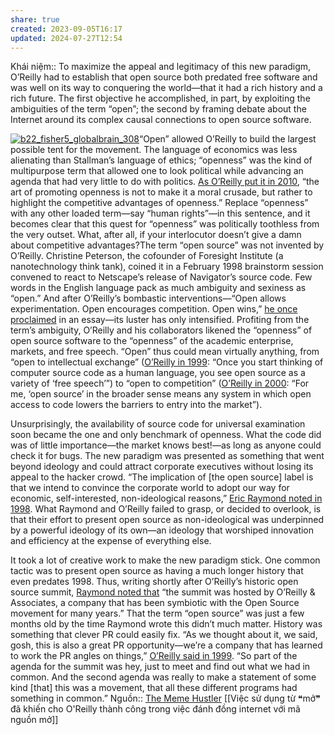 ```yaml
---
share: true
created: 2023-09-05T16:17
updated: 2024-07-27T12:54
---
```

Khái niệm:: 
To maximize the appeal and legitimacy of this new paradigm, O’Reilly had to establish that open source both predated free software and was well on its way to conquering the world—that it had a rich history and a rich future. The first objective he accomplished, in part, by exploiting the ambiguities of the term “open”; the second by framing debate about the Internet around its complex causal connections to open source software.

[![b22_fisher5_globalbrain_308](https://thebaffler.com/wp-content/uploads/2014/06/b22_fisher5_globalbrain_308.png)](http://www.marksfisher.com/)“Open” allowed O’Reilly to build the largest possible tent for the movement. The language of economics was less alienating than Stallman’s language of ethics; “openness” was the kind of multipurpose term that allowed one to look political while advancing an agenda that had very little to do with politics. [As O’Reilly put it in 2010](http://radar.oreilly.com/2010/04/handicapping-internet-platform-wars.html), “the art of promoting openness is not to make it a moral crusade, but rather to highlight the competitive advantages of openness.” Replace “openness” with any other loaded term—say “human rights”—in this sentence, and it becomes clear that this quest for “openness” was politically toothless from the very outset. What, after all, if your interlocutor doesn’t give a damn about competitive advantages?The term “open source” was not invented by O’Reilly. Christine Peterson, the cofounder of Foresight Institute (a nanotechnology think tank), coined it in a February 1998 brainstorm session convened to react to Netscape’s release of Navigator’s source code. Few words in the English language pack as much ambiguity and sexiness as “open.” And after O’Reilly’s bombastic interventions—“Open allows experimentation. Open encourages competition. Open wins,” [he once proclaimed](http://www.forbes.com/2009/02/22/kindle-oreilly-ebooks-technology-breakthroughs_oreilly.html) in an essay—its luster has only intensified. Profiting from the term’s ambiguity, O’Reilly and his collaborators likened the “openness” of open source software to the “openness” of the academic enterprise, markets, and free speech. “Open” thus could mean virtually anything, from “open to intellectual exchange” ([O’Reilly in 1999](http://web.archive.org/web/20000119094723/http://sunworld.com/sunworldonline/swol-01-1999/swol-01-regex-2.html): “Once you start thinking of computer source code as a human language, you see open source as a variety of ‘free speech’”) to “open to competition” ([O’Reilly in 2000](http://www.oreillynet.com/pub/wlg/4179): “For me, ‘open source’ in the broader sense means any system in which open access to code lowers the barriers to entry into the market”).

Unsurprisingly, the availability of source code for universal examination soon became the one and only benchmark of openness. What the code did was of little importance—the market knows best!—as long as anyone could check it for bugs. The new paradigm was presented as something that went beyond ideology and could attract corporate executives without losing its appeal to the hacker crowd. “The implication of [the open source] label is that we intend to convince the corporate world to adopt our way for economic, self-interested, non-ideological reasons,” [Eric Raymond noted in 1998](http://www.linuxjournal.com/article/2918). What Raymond and O’Reilly failed to grasp, or decided to overlook, is that their effort to present open source as non-ideological was underpinned by a powerful ideology of its own—an ideology that worshiped innovation and efficiency at the expense of everything else.

It took a lot of creative work to make the new paradigm stick. One common tactic was to present open source as having a much longer history that even predates 1998. Thus, writing shortly after O’Reilly’s historic open source summit, [Raymond noted that](http://www.linuxjournal.com/article/2918) “the summit was hosted by O’Reilly & Associates, a company that has been symbiotic with the Open Source movement for many years.” That the term “open source” was just a few months old by the time Raymond wrote this didn’t much matter. History was something that clever PR could easily fix. “As we thought about it, we said, gosh, this is also a great PR opportunity—we’re a company that has learned to work the PR angles on things,” [O’Reilly said in 1999](https://books.google.com/books?id=kIU1scm4w6QC&lpg=PA169&ots=XymvERLdeY&dq=%22So%20part%20of%20the%20agenda%20for%20the%20summit%20was%20hey%2C%20just%20to%20meet%20and%20find%20out%20what%20we%20had%20in%20common.%22&pg=PA169#v=onepage&q&f=false). “So part of the agenda for the summit was hey, just to meet and find out what we had in common. And the second agenda was really to make a statement of some kind [that] this was a movement, that all these different programs had something in common.”
Nguồn:: [The Meme Hustler](https://thebaffler.com/salvos/the-meme-hustler)
[[Việc sử dụng từ ❝mở❞ đã khiến cho O'Reilly thành công trong việc đánh đồng internet với mã nguồn mở]] 